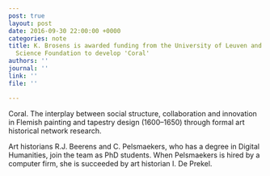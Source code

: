 ```yaml
---
post: true
layout: post
date: 2016-09-30 22:00:00 +0000
categories: note
title: K. Brosens is awarded funding from the University of Leuven and the Flemish
  Science Foundation to develop 'Coral'
authors: ''
journal: ''
link: ''
file: ''

---
```

Coral. The interplay between social structure, collaboration and innovation in Flemish painting and tapestry design (1600–1650) through formal art historical network research.

Art historians R.J. Beerens and C. Pelsmaekers, who has a degree in Digital Humanities, join the team as PhD students. When Pelsmaekers is hired by a computer firm, she is succeeded by art historian I. De Prekel.